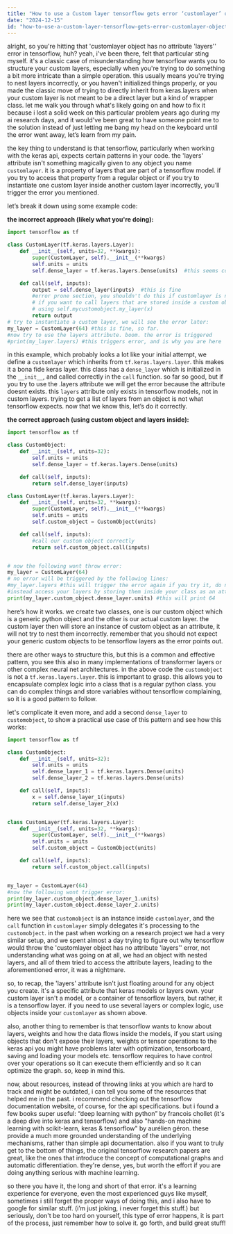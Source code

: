 ```yaml
---
title: "How to use a Custom layer tensorflow gets error ‘customlayer’ object has no attribute ‘layers’?"
date: "2024-12-15"
id: "how-to-use-a-custom-layer-tensorflow-gets-error-customlayer-object-has-no-attribute-layers"
---
```


alright, so you're hitting that 'customlayer object has no attribute 'layers'' error in tensorflow, huh? yeah, i've been there, felt that particular sting myself. it's a classic case of misunderstanding how tensorflow wants you to structure your custom layers, especially when you're trying to do something a bit more intricate than a simple operation. this usually means you're trying to nest layers incorrectly, or you haven't initialized things properly, or you made the classic move of trying to directly inherit from keras.layers when your custom layer is not meant to be a direct layer but a kind of wrapper class. let me walk you through what's likely going on and how to fix it because i lost a solid week on this particular problem years ago during my ai research days, and it would've been great to have someone point me to the solution instead of just letting me bang my head on the keyboard until the error went away, let’s learn from my pain.

the key thing to understand is that tensorflow, particularly when working with the keras api, expects certain patterns in your code. the 'layers' attribute isn't something magically given to any object you name `customlayer`. it is a property of layers that are part of a tensorflow model. if you try to access that property from a regular object or if you try to instantiate one custom layer inside another custom layer incorrectly, you’ll trigger the error you mentioned.

let’s break it down using some example code:

**the incorrect approach (likely what you're doing):**

```python
import tensorflow as tf

class CustomLayer(tf.keras.layers.Layer):
    def __init__(self, units=32, **kwargs):
        super(CustomLayer, self).__init__(**kwargs)
        self.units = units
        self.dense_layer = tf.keras.layers.Dense(units)  #this seems correct

    def call(self, inputs):
        output = self.dense_layer(inputs)  #this is fine
        #error prone section, you shouldn't do this if customlayer is not a tf layer.
        # if you want to call layers that are stored inside a custom object, you must access it correctly
        # using self.mycustomobject.my_layer(x)
        return output
# try to instantiate a custom layer, we will see the error later:
my_layer = CustomLayer(64) #this is fine, so far.
#now try to use the layers attribute. boom. the error is triggered
#print(my_layer.layers) #this triggers error, and is why you are here

```

in this example, which probably looks a lot like your initial attempt, we define a `customlayer` which inherits from `tf.keras.layers.layer`. this makes it a bona fide keras layer. this class has a `dense_layer` which is initialized in the `__init__`, and called correctly in the `call` function. so far so good, but if you try to use the .layers attribute we will get the error because the attribute doesnt exists. this `layers` attribute only exists in tensorflow models, not in custom layers. trying to get a list of layers from an object is not what tensorflow expects. now that we know this, let’s do it correctly.

**the correct approach (using custom object and layers inside):**

```python
import tensorflow as tf

class CustomObject:
    def __init__(self, units=32):
        self.units = units
        self.dense_layer = tf.keras.layers.Dense(units)

    def call(self, inputs):
        return self.dense_layer(inputs)

class CustomLayer(tf.keras.layers.Layer):
    def __init__(self, units=32, **kwargs):
        super(CustomLayer, self).__init__(**kwargs)
        self.units = units
        self.custom_object = CustomObject(units)

    def call(self, inputs):
        #call our custom object correctly
        return self.custom_object.call(inputs)


# now the following wont throw error:
my_layer = CustomLayer(64)
# no error will be triggered by the following lines:
#my_layer.layers #this will trigger the error again if you try it, do not do it.
#instead access your layers by storing them inside your class as an attribute, example:
print(my_layer.custom_object.dense_layer.units) #this will print 64

```

here’s how it works. we create two classes, one is our custom object which is a generic python object and the other is our actual custom layer. the custom layer then will store an instance of custom object as an attribute, it will not try to nest them incorrectly. remember that you should not expect your generic custom objects to be tensorflow layers as the error points out.

there are other ways to structure this, but this is a common and effective pattern, you see this also in many implementations of transformer layers or other complex neural net architectures. in the above code the `customobject` is not a `tf.keras.layers.layer`. this is important to grasp. this allows you to encapsulate complex logic into a class that is a regular python class. you can do complex things and store variables without tensorflow complaining, so it is a good pattern to follow.

let's complicate it even more, and add a second `dense_layer` to `customobject`, to show a practical use case of this pattern and see how this works:

```python
import tensorflow as tf

class CustomObject:
    def __init__(self, units=32):
        self.units = units
        self.dense_layer_1 = tf.keras.layers.Dense(units)
        self.dense_layer_2 = tf.keras.layers.Dense(units)

    def call(self, inputs):
        x = self.dense_layer_1(inputs)
        return self.dense_layer_2(x)


class CustomLayer(tf.keras.layers.Layer):
    def __init__(self, units=32, **kwargs):
        super(CustomLayer, self).__init__(**kwargs)
        self.units = units
        self.custom_object = CustomObject(units)

    def call(self, inputs):
        return self.custom_object.call(inputs)


my_layer = CustomLayer(64)
#now the following wont trigger error:
print(my_layer.custom_object.dense_layer_1.units)
print(my_layer.custom_object.dense_layer_2.units)

```

here we see that `customobject` is an instance inside `customlayer`, and the `call` function in `customlayer` simply delegates it's processing to the `customobject`. in the past when working on a research project we had a very similar setup, and we spent almost a day trying to figure out why tensorflow would throw the 'customlayer object has no attribute 'layers'' error, not understanding what was going on at all, we had an object with nested layers, and all of them tried to access the attribute layers, leading to the aforementioned error, it was a nightmare.

so, to recap, the 'layers' attribute isn't just floating around for any object you create. it's a specific attribute that keras models or layers own. your custom layer isn't a model, or a container of tensorflow layers, but rather, it is a tensorflow layer. if you need to use several layers or complex logic, use objects inside your `customlayer` as shown above.

also, another thing to remember is that tensorflow wants to know about layers, weights and how the data flows inside the models, if you start using objects that don't expose their layers, weights or tensor operations to the keras api you might have problems later with optimization, tensorboard, saving and loading your models etc. tensorflow requires to have control over your operations so it can execute them efficiently and so it can optimize the graph. so, keep in mind this.

now, about resources, instead of throwing links at you which are hard to track and might be outdated, i can tell you some of the resources that helped me in the past. i recommend checking out the tensorflow documentation website, of course, for the api specifications. but i found a few books super useful: “deep learning with python” by francois chollet (it's a deep dive into keras and tensorflow) and also "hands-on machine learning with scikit-learn, keras & tensorflow" by aurélien géron. these provide a much more grounded understanding of the underlying mechanisms, rather than simple api documentation. also if you want to truly get to the bottom of things, the original tensorflow research papers are great, like the ones that introduce the concept of computational graphs and automatic differentiation. they're dense, yes, but worth the effort if you are doing anything serious with machine learning.

so there you have it, the long and short of that error. it's a learning experience for everyone, even the most experienced guys like myself, sometimes i still forget the proper ways of doing this, and i also have to google for similar stuff. (i’m just joking, i never forget this stuff.) but seriously, don't be too hard on yourself, this type of error happens, it is part of the process, just remember how to solve it. go forth, and build great stuff!
